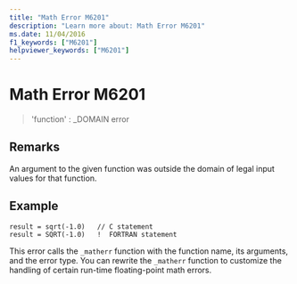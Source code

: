 ```yaml
---
title: "Math Error M6201"
description: "Learn more about: Math Error M6201"
ms.date: 11/04/2016
f1_keywords: ["M6201"]
helpviewer_keywords: ["M6201"]
---
```

# Math Error M6201

> 'function' : _DOMAIN error

## Remarks

An argument to the given function was outside the domain of legal input values for that function.

## Example

```
result = sqrt(-1.0)   // C statement
result = SQRT(-1.0)   !  FORTRAN statement
```

This error calls the `_matherr` function with the function name, its arguments, and the error type. You can rewrite the `_matherr` function to customize the handling of certain run-time floating-point math errors.
